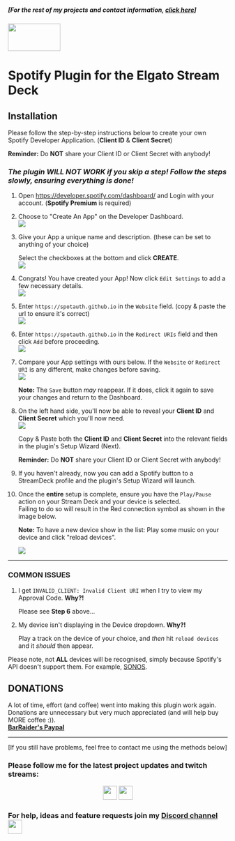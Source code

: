 ##### [For the rest of my projects and contact information, [click here](https://barraider.com/)]
<img src="/images/spotlogo.png" height="63" width="120"/>

# Spotify Plugin for the Elgato Stream Deck

## Installation
Please follow the step-by-step instructions below to create your own Spotify Developer Application. (**Client ID** & **Client Secret**)<br>

**Reminder:** Do **NOT** share your Client ID or Client Secret with anybody!

### ***The plugin WILL NOT WORK if you skip a step! Follow the steps slowly, ensuring everything is done!***

1. Open <a href="https://developer.spotify.com/dashboard/" target="_blank">https://developer.spotify.com/dashboard/</a> and Login with your account. (**Spotify Premium** is required)

2. Choose to "Create An App" on the Developer Dashboard.<br>
    <img src="/images/spotauth1.png"/><br>

3. Give your App a unique name and description. (these can be set to anything of your choice)<br>

    Select the checkboxes at the bottom and click **CREATE**.<br>
    <img src="/images/spotauth2b.png"/><br>
    
4. Congrats! You have created your App! Now click `Edit Settings` to add a few necessary details.<br>
    <img src="/images/spotauth5.png"/><br>
    
5. Enter `https://spotauth.github.io` in the `Website` field. (copy & paste the url to ensure it's correct)<br>
    <img src="/images/spotapp1.png"/><br>
    
6. Enter `https://spotauth.github.io` in the `Redirect URIs` field and then click `Add` before proceeding.<br>
    <img src="/images/spotapp2.png"/><br>
    
7. Compare your App settings with ours below. If the `Website` or `Redirect URI` is any different, make changes before saving.<br>
    <img src="/images/spotapp3.png"/><br>
    
   **Note:** The `Save` button *may* reappear. If it does, click it again to save your changes and return to the Dashboard.
   
8. On the left hand side, you'll now be able to reveal your **Client ID** and **Client Secret** which you'll now need.<br>
    <img src="/images/spotauth8.png"/><br>
    
    Copy & Paste both the **Client ID** and **Client Secret** into the relevant fields in the plugin's Setup Wizard (Next).<br>
    
    **Reminder:** Do **NOT** share your Client ID or Client Secret with anybody!
    
9. If you haven't already, now you can add a Spotify button to a StreamDeck profile and the plugin's Setup Wizard will launch.<br>

10. Once the **entire** setup is complete, ensure you have the `Play/Pause` action on your Stream Deck and your device is selected.<br>
    Failing to do so will result in the Red connection symbol as shown in the image below.<br>

     **Note:** To have a new device show in the list: Play some music on your device and click "reload devices".<br>
    
    <img src="/images/spothelp3.png"/><br>

<hr>

### COMMON ISSUES

1. I get `INVALID_CLIENT: Invalid Client URI` when I try to view my Approval Code. **Why?!**

    Please see **Step 6** above...
    
2. My device isn't displaying in the Device dropdown. **Why?!**

    Play a track on the device of your choice, and *then* hit `reload devices` and it *should* then appear.
    
Please note, not __ALL__ devices will be recognised, simply because Spotify's API doesn't support them. For example, [SONOS](https://www.sonos.com/en-us/home).

## **DONATIONS**

A lot of time, effort (and coffee) went into making this plugin work again. Donations are unnecessary but very much appreciated (and will help buy MORE coffee :)).<br>
    <b><a href="https://paypal.me/BarRaider">BarRaider's Paypal</a></b><br>
    
<hr>

[If you still have problems, feel free to contact me using the methods below]

### Please follow me for the latest project updates and twitch streams:  
<div align="center">
<a href="https://www.twitch.tv/barraider/" alt="@BarRaider"><img src="/images/twitch.png" height="32" width="32"/></a> 
<a href="https://twitter.com/realBarRaider" alt="@realBarRaider"><img src="/images/brtwit.png" height="32" width="32"/></a> 
</div>

### For help, ideas and feature requests join my [Discord channel](http://discord.barraider.com) <a href="http://discord.barraider.com"><img src="/images/discord.png" class="discord-img" height="32" width="32"></a>
